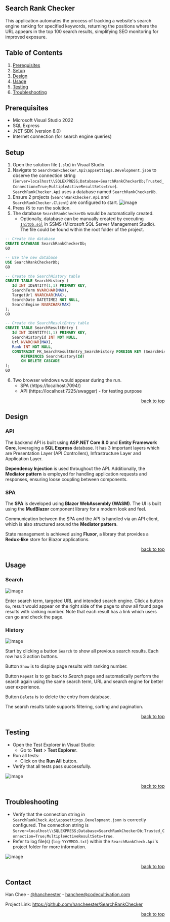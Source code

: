 <div id="top"></div>

## Search Rank Checker
This application automates the process of tracking a website's search engine ranking for specified keywords, returning the positions where the URL appears in the top 100 search results, simplifying SEO monitoring for improved exposure.


## Table of Contents 
1. [Prerequisites](#prerequisites) 
2. [Setup](#setup)
3. [Design](#design) 
4. [Usage](#usage) 
5. [Testing](#testing) 
6. [Troubleshooting](#troubleshooting) 


## Prerequisites 
- Microsoft Visual Studio 2022
- SQL Express
- .NET SDK (version 8.0) 
- Internet connection (for search engine queries)


## Setup
1. Open the solution file (`.sln`) in Visual Studio.
2. Navigate to `SearchRankChecker.Api\appsettings.Development.json` to observe the connection string (`Server=localhost\\SQLEXPRESS;Database=SearchRankCheckerDb;Trusted_Connection=True;MultipleActiveResultSets=true`). `SearchRankChecker.Api` uses a database named `SearchRankCheckerDb`. 
3. Ensure 2 projects (`SearchRankChecker.Api` and `SearchRankChecker.Client`) are configured to start.
   ![image](https://github.com/user-attachments/assets/c906a65e-02c3-4a20-ba94-d0b27de42c87)
5. Press `F5` to run the solution.
6. The database `SearchRankCheckerDb` would be automatically created.
	- Optionally, database can be manually created by executing [`InitDb.sql`](https://github.com/hancheester/SearchRankChecker/blob/master/InitDb.sql) in SSMS (Microsoft SQL Server Management Studio). The file could be found within the root folder of the project.
	
 ```sql
-- Create the database
CREATE DATABASE SearchRankCheckerDb;
GO

-- Use the new database
USE SearchRankCheckerDb;
GO

-- Create the SearchHistory table
CREATE TABLE SearchHistory (
    Id INT IDENTITY(1,1) PRIMARY KEY,
    SearchTerm NVARCHAR(MAX),
    TargetUrl NVARCHAR(MAX),
    SearchDate DATETIME2 NOT NULL,
    SearchEngine NVARCHAR(MAX)
);
GO

-- Create the SearchResultEntry table
CREATE TABLE SearchResultEntry (
    Id INT IDENTITY(1,1) PRIMARY KEY,
    SearchHistoryId INT NOT NULL,
    Url NVARCHAR(MAX),
    Rank INT NOT NULL,
    CONSTRAINT FK_SearchResultEntry_SearchHistory FOREIGN KEY (SearchHistoryId)
        REFERENCES SearchHistory(Id)
        ON DELETE CASCADE
);
GO
```

6. Two browser windows would appear during the run.
	- SPA (https://localhost:7094/)
	- API (https://localhost:7225/swagger) - for testing purpose

<p align="right"><a href="#top">back to top</a></p>

## Design
### API
The backend API is built using **ASP.NET Core 8.0** and **Entity Framework Core**, leveraging a **SQL Express** database. It has 3 important layers which are Presentation Layer (API Controllers), Infrastructure Layer and Application Layer. 

**Dependency Injection** is used throughout the API. Additionally, the **Mediator pattern** is employed for handling application requests and responses, ensuring loose coupling between components.

### SPA
The **SPA** is developed using **Blazor WebAssembly (WASM)**. The UI is built using the **MudBlazor** component library for a modern look and feel.

Communication between the SPA and the API is handled via an API client, which is also structured around the **Mediator pattern**.

State management is achieved using **Fluxor**, a library that provides a **Redux-like** store for Blazor applications.

<p align="right"><a href="#top">back to top</a></p>

## Usage
### Search

![image](https://github.com/user-attachments/assets/3fa92714-6637-4c1c-9215-f7f9e342424e)

Enter search term, targeted URL and intended search engine. Click a button `Go`, result would appear on the right side of the page to show all found page results with ranking number. Note that each result has a link which users can go and check the page.

### History

![image](https://github.com/user-attachments/assets/289f3438-9cdb-4ce3-92c8-4025c24e664c)

Start by clicking a button `Search` to show all previous search results. 
Each row has 3 action buttons. 

Button `Show` is to display page results with ranking number. 

Button `Repeat` is to go back to *Search* page and automatically perform the search again using the same search term, URL and search engine for better user experience. 

Button `Delete` is to delete the entry from database.

The search results table supports filtering, sorting and pagination.

<p align="right"><a href="#top">back to top</a></p>

## Testing
- Open the Test Explorer in Visual Studio:
    - Go to **Test** > **Test Explorer**.
- Run all tests:
    - Click on the **Run All** button.
- Verify that all tests pass successfully.

![image](https://github.com/user-attachments/assets/10a389f9-5eea-4dda-9f5b-633a806fb390)


<p align="right"><a href="#top">back to top</a></p>

## Troubleshooting
- Verify that the connection string in `SearchRankCheck.Api\appsettings.Development.json` is correctly configured. The connection string is `Server=localhost\\SQLEXPRESS;Database=SearchRankCheckerDb;Trusted_Connection=True;MultipleActiveResultSets=true`.
- Refer to log file(s) (`log-YYYMMDD.txt`) within the `SearchRankCheck.Api`'s project folder for more information.

![image](https://github.com/user-attachments/assets/acc2b818-6f25-4666-9fd2-743746e08a66)

<p align="right"><a href="#top">back to top</a></p>

## Contact
Han Chee - [@hancheester](https://x.com/hancheester) - hanchee@codecultivation.com

Project Link: https://github.com/hancheester/SearchRankChecker

<p align="right"><a href="#top">back to top</a></p>
